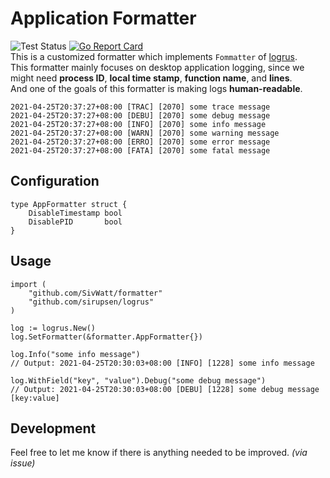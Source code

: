 # Application Formatter
![Test Status](https://github.com/SivWatt/formatter/actions/workflows/go.yaml/badge.svg) [![Go Report Card](https://goreportcard.com/badge/github.com/SivWatt/formatter)](https://goreportcard.com/report/github.com/SivWatt/formatter)  
This is a customized formatter which implements `Fommatter` of [logrus](https://github.com/sirupsen/logrus).  
This formatter mainly focuses on desktop application logging, since we might need __process ID__, __local time stamp__, __function name__, and __lines__.  
And one of the goals of this formatter is making logs __human-readable__.  
```log
2021-04-25T20:37:27+08:00 [TRAC] [2070] some trace message
2021-04-25T20:37:27+08:00 [DEBU] [2070] some debug message
2021-04-25T20:37:27+08:00 [INFO] [2070] some info message
2021-04-25T20:37:27+08:00 [WARN] [2070] some warning message
2021-04-25T20:37:27+08:00 [ERRO] [2070] some error message
2021-04-25T20:37:27+08:00 [FATA] [2070] some fatal message
```

## Configuration
```golang
type AppFormatter struct {
	DisableTimestamp bool
	DisablePID       bool
}
```

## Usage
```golang
import (
	"github.com/SivWatt/formatter"
	"github.com/sirupsen/logrus"
)

log := logrus.New()
log.SetFormatter(&formatter.AppFormatter{})

log.Info("some info message")
// Output: 2021-04-25T20:30:03+08:00 [INFO] [1228] some info message

log.WithField("key", "value").Debug("some debug message")
// Output: 2021-04-25T20:30:03+08:00 [DEBU] [1228] some debug message [key:value]
```

## Development
Feel free to let me know if there is anything needed to be improved. _(via issue)_